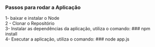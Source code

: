 ### Passos para rodar a Aplicação

1- baixar e instalar o Node <br>
2 - Clonar o Repositório <br>
3- Instalar as dependências da aplicação, utiliza o comando: ### npm install <br>
4- Executar a aplicação, utiliza o comando: ### node app.js
